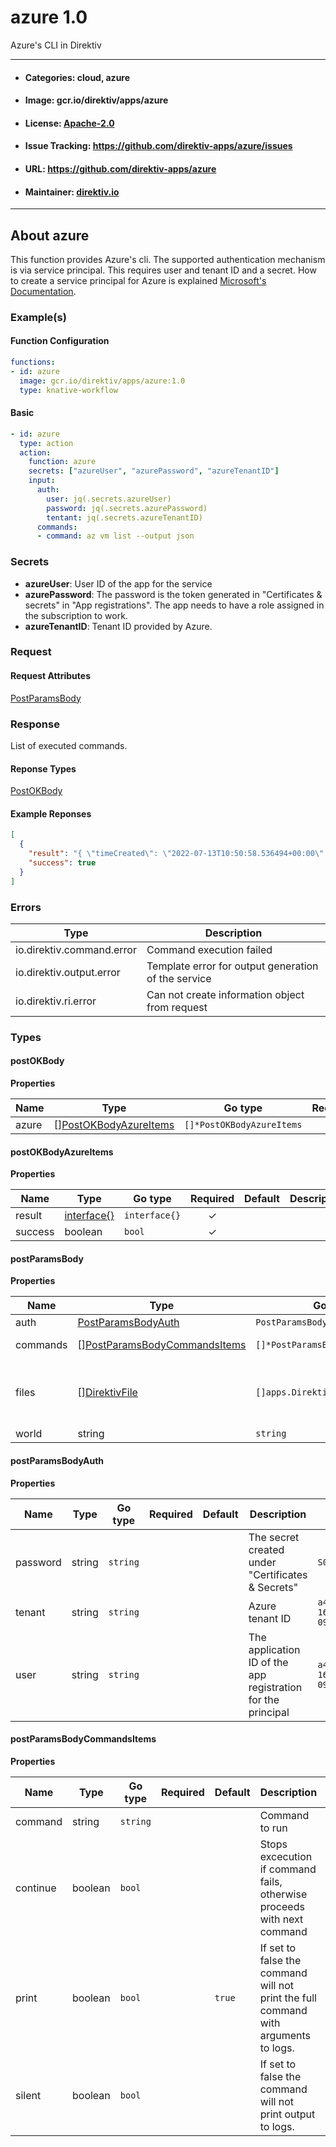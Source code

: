 
# azure 1.0

Azure's CLI in Direktiv

---
- #### Categories: cloud, azure
- #### Image: gcr.io/direktiv/apps/azure 
- #### License: [Apache-2.0](https://www.apache.org/licenses/LICENSE-2.0)
- #### Issue Tracking: https://github.com/direktiv-apps/azure/issues
- #### URL: https://github.com/direktiv-apps/azure
- #### Maintainer: [direktiv.io](https://www.direktiv.io) 
---

## About azure

This function provides Azure's cli. The supported authentication mechanism is via service principal.  This requires user and tenant ID and a secret. How to create a service principal for Azure is explained  [Microsoft's Documentation](https://docs.microsoft.com/en-us/azure/active-directory/develop/howto-create-service-principal-portal).

### Example(s)
  #### Function Configuration
```yaml
functions:
- id: azure
  image: gcr.io/direktiv/apps/azure:1.0
  type: knative-workflow
```
   #### Basic
```yaml
- id: azure
  type: action
  action:
    function: azure
    secrets: ["azureUser", "azurePassword", "azureTenantID"]
    input: 
      auth:
        user: jq(.secrets.azureUser)
        password: jq(.secrets.azurePassword)
        tentant: jq(.secrets.azureTenantID)
      commands:
      - command: az vm list --output json
```

   ### Secrets


- **azureUser**: User ID of the app for the service
- **azurePassword**: The password is the token generated in "Certificates & secrets" in "App registrations". The app needs to have a role assigned in the subscription to work. 
- **azureTenantID**: Tenant ID provided by Azure.






### Request



#### Request Attributes
[PostParamsBody](#post-params-body)

### Response
  List of executed commands.
#### Reponse Types
    
  

[PostOKBody](#post-o-k-body)
#### Example Reponses
    
```json
[
  {
    "result": "{ \"timeCreated\": \"2022-07-13T10:50:58.536494+00:00\" }",
    "success": true
  }
]
```

### Errors
| Type | Description
|------|---------|
| io.direktiv.command.error | Command execution failed |
| io.direktiv.output.error | Template error for output generation of the service |
| io.direktiv.ri.error | Can not create information object from request |


### Types
#### <span id="post-o-k-body"></span> postOKBody

  



**Properties**

| Name | Type | Go type | Required | Default | Description | Example |
|------|------|---------|:--------:| ------- |-------------|---------|
| azure | [][PostOKBodyAzureItems](#post-o-k-body-azure-items)| `[]*PostOKBodyAzureItems` |  | |  |  |


#### <span id="post-o-k-body-azure-items"></span> postOKBodyAzureItems

  



**Properties**

| Name | Type | Go type | Required | Default | Description | Example |
|------|------|---------|:--------:| ------- |-------------|---------|
| result | [interface{}](#interface)| `interface{}` | ✓ | |  |  |
| success | boolean| `bool` | ✓ | |  |  |


#### <span id="post-params-body"></span> postParamsBody

  



**Properties**

| Name | Type | Go type | Required | Default | Description | Example |
|------|------|---------|:--------:| ------- |-------------|---------|
| auth | [PostParamsBodyAuth](#post-params-body-auth)| `PostParamsBodyAuth` |  | |  |  |
| commands | [][PostParamsBodyCommandsItems](#post-params-body-commands-items)| `[]*PostParamsBodyCommandsItems` |  | | Array of commands. |  |
| files | [][DirektivFile](#direktiv-file)| `[]apps.DirektivFile` |  | | File to create before running commands. |  |
| world | string| `string` |  | |  |  |


#### <span id="post-params-body-auth"></span> postParamsBodyAuth

  



**Properties**

| Name | Type | Go type | Required | Default | Description | Example |
|------|------|---------|:--------:| ------- |-------------|---------|
| password | string| `string` |  | | The secret created under "Certificates & Secrets" | `S0m3~Cr8zy~P855word` |
| tenant | string| `string` |  | | Azure tenant ID | `a433dd122-bcdf-1605-160b-09717b123456` |
| user | string| `string` |  | | The application ID of the app registration for the principal | `a433dd122-bcdf-1605-160b-09717b123456` |


#### <span id="post-params-body-commands-items"></span> postParamsBodyCommandsItems

  



**Properties**

| Name | Type | Go type | Required | Default | Description | Example |
|------|------|---------|:--------:| ------- |-------------|---------|
| command | string| `string` |  | | Command to run |  |
| continue | boolean| `bool` |  | | Stops excecution if command fails, otherwise proceeds with next command |  |
| print | boolean| `bool` |  | `true`| If set to false the command will not print the full command with arguments to logs. |  |
| silent | boolean| `bool` |  | | If set to false the command will not print output to logs. |  |

 
